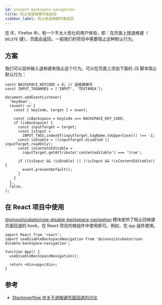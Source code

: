 ```yaml
---
id: prevent-backspace-navigation
title: 防止按退格键页面返回
sidebar_label: 防止按退格键页面返回
---
```


在 IE、Firefox 中，有一个不太人性化的用户体验，即：在页面上按退格键（ `DELETE` 键），页面会返回。一般我们的项目中需要阻止这种默认行为。

## 方案

我们可以监听输入退格键来阻止这个行为。可以在页面上添加下面的 JS 脚本阻止默认行为：

```tsx
const BACKSPACE_KEYCODE = 8; // 退格键编号
const INPUT_TAGNAMES = ['INPUT', 'TEXTAREA'];

document.addEventListener(
  'keydown',
  (event) => {
    const { keyCode, target } = event;

    const isBackspace = keyCode === BACKSPACE_KEY_CODE;
    if (isBackspace) {
      const inputTarget = target;
      const isInput =
        INPUT_TAGS.indexOf(inputTarget.tagName.toUpperCase()) !== -1;
      const isEnable = !(inputTarget.disabled || inputTarget.readOnly);
      const isContentEditable =
        inputTarget.getAttribute('contenteditable') === 'true';

      if ((isInput && !isEnable) || (!isInput && !isContentEditable)) {
        event.preventDefault();
      }
    }
  },
  false,
);
```

## 在 React 项目中使用

[@sinouiincubator/use-disable-backspace-navigation]() 模块提供了阻止回格键页面回退的 hook，在 React 项目的根组件中使用即可。例如，在 `App` 组件使用。

```tsx
import React from 'react';
import useDisableBackspaceNavigation from '@sinouiincubator/use-disable-backspace-navigation';

function App() {
  useDisableBackspaceNavigation();

  return <div>app</div>;
}
```

## 参考

- [Stackoverflow 中关于退格键页面回退的讨论](https://stackoverflow.com/questions/1495219/how-can-i-prevent-the-backspace-key-from-navigating-back)
